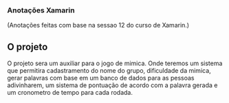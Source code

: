 ### Anotações Xamarin
(Anotações feitas com base na sessao 12 do curso de Xamarin.)

## O projeto 

O projeto sera um auxiliar para o jogo de mimica. Onde teremos um sistema que permitira cadastramento do nome do grupo, dificuldade da mimica, gerar palavras com base em um banco de dados para as pessoas adivinharem, um sistema de pontuação de acordo com a palavra gerada e um cronometro de tempo para cada rodada.  
